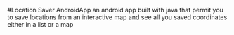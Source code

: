 #Location Saver AndroidApp
an android app built with java that permit you to save locations from an interactive map and see all you saved coordinates either in a list or a map 
